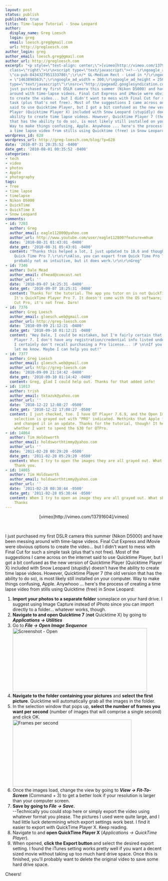 ```yaml
---
layout: post
status: publish
published: true
title: Time-lapse Tutorial - Snow Leopard
author:
  display_name: Greg Loesch
  login: greg
  email: loesch.greg@gmail.com
  url: http://gregloesch.com
author_login: greg
author_email: loesch.greg@gmail.com
author_url: http://gregloesch.com
excerpt: "<p style=\"text-align: center;\">[vimeo]http://vimeo.com/13791604[/vimeo]</p>\r\n<div
  class=\"right\">\r\n<script type=\"text/javascript\"><!--\r\ngoogle_ad_client =
  \"ca-pub-8434327951333786\";\r\n/* GL-Medium Rect - Lead in */\r\ngoogle_ad_slot
  = \"1463896563\";\r\ngoogle_ad_width = 300;\r\ngoogle_ad_height = 250;\r\n//-->\r\n</script>\r\n<script
  type=\"text/javascript\"\r\nsrc=\"http://pagead2.googlesyndication.com/pagead/show_ads.js\">\r\n</script>\r\n</div>I
  just purchased my first DSLR camera this summer (Nikon D5000) and have been messing
  around with time-lapse videos. Final Cut Express and iMovie were obvious options
  to create the video... but I didn't want to mess with Final Cut for such a simple
  task (plus that's not free). Most of the suggestions I came across on the internet
  said to use Quicktime Player, but I got a bit confused as the new version of Quicktime
  Player (Quicktime Player X) included with Snow Leopard (stupidly) doesn't have the
  ability to create time lapse videos. However, Quicktime Player 7 (the old version
  that has the ability to do so), is most likely still installed on your computer.
  Way to make things confusing, Apple. Anywhooo ... here's the process of creating
  a time lapse video from stills using Quicktime (free) in Snow Leopard:\r\n"
wordpress_id: 628
wordpress_url: http://greg-loesch.com/blog/?p=628
date: '2010-07-31 20:35:52 -0400'
date_gmt: '2010-08-01 00:35:52 -0400'
categories:
- tech
- video
- photos
- Apple
- photography
tags:
- free
- time lapse
- timelapse
- Nikon D5000
- QuickTime
- QuickTime X
- Snow Leopard
comments:
- id: 7203
  author: Greg
  author_email: eagle112800@yahoo.com
  author_url: http://www.youtube.com/user/eagle112800?feature=mhum
  date: '2010-08-31 01:43:01 -0400'
  date_gmt: '2010-08-31 05:43:01 -0400'
  content: "Thanks this helped a lot, I just updated to 10.6 and thought that I lost
    Quick Time Pro 7.\r\n\r\nAlso, you can export from Quick Time Pro 7 too.  It is
    probably not as intuitive, but it does work.\r\n\r\nGreg"
- id: 7346
  author: Dale Mead
  author_email: dfmead@comcast.net
  author_url: ''
  date: '2010-09-07 14:25:31 -0400'
  date_gmt: '2010-09-07 18:25:31 -0400'
  content: Thanks for the tutorial. The app you tutor on is not QuickTime Player 7.
    It's QuickTime Player Pro 7. It doesn't come with the OS software; like Final
    Cut Pro, it's not free. Darn!
- id: 7376
  author: Greg Loesch
  author_email: gloesch.web@gmail.com
  author_url: http://greg-loesch.com
  date: '2010-09-09 21:12:21 -0400'
  date_gmt: '2010-09-10 01:12:21 -0400'
  content: "Hey Dale, I could be mistaken, but I'm fairly certain that I used QuickTime
    Player 7. I don't have any registration/credential info listed under 'Registration.'
    I certainly don't recall purchasing a Pro license... :P \n\nIf you have any trouble,
    let me know. Maybe I can help you out!"
- id: 7377
  author: Greg Loesch
  author_email: gloesch.web@gmail.com
  author_url: http://greg-loesch.com
  date: '2010-09-09 21:14:42 -0400'
  date_gmt: '2010-09-10 01:14:42 -0400'
  content: Greg, glad I could help out. Thanks for that added info!
- id: 11013
  author: trish
  author_email: tktazuk@yahoo.com
  author_url: ''
  date: '2010-12-22 12:08:27 -0500'
  date_gmt: '2010-12-22 17:08:27 -0500'
  content: I just checked, too. I have QT Player 7.6.9, and the Open Image Sequence
    selection is grayed out with "PRO" indicated. Methinks that Apple figured it out
    and changed it in an update. Thanks for the tutorial, though! It helps me decide
    whether I want to spend the $30 for QTPro.
- id: 14864
  author: Tim Holdsworth
  author_email: holdsworthtimmy@yahoo.com
  author_url: ''
  date: '2011-02-28 00:29:20 -0500'
  date_gmt: '2011-02-28 05:29:20 -0500'
  content: When I try to open the images they are all grayed out. What should I do?
    Thank you.
- id: 14865
  author: Tim Holdsworth
  author_email: holdsworthtimmy@yahoo.com
  author_url: ''
  date: '2011-02-28 00:30:44 -0500'
  date_gmt: '2011-02-28 05:30:44 -0500'
  content: When I try to open an image they are all grayed out. What should I do?
    Thanks
---
```

<p style="text-align: center;">[vimeo]http://vimeo.com/13791604[/vimeo]</p>
<div class="right">
<script type="text/javascript"><!--<br />
google_ad_client = "ca-pub-8434327951333786";<br />
/* GL-Medium Rect - Lead in */<br />
google_ad_slot = "1463896563";<br />
google_ad_width = 300;<br />
google_ad_height = 250;<br />
//--><br />
</script><br />
<script type="text/javascript"<br />
src="http://pagead2.googlesyndication.com/pagead/show_ads.js"><br />
</script>
</div>
<p>I just purchased my first DSLR camera this summer (Nikon D5000) and have been messing around with time-lapse videos. Final Cut Express and iMovie were obvious options to create the video... but I didn't want to mess with Final Cut for such a simple task (plus that's not free). Most of the suggestions I came across on the internet said to use Quicktime Player, but I got a bit confused as the new version of Quicktime Player (Quicktime Player X) included with Snow Leopard (stupidly) doesn't have the ability to create time lapse videos. However, Quicktime Player 7 (the old version that has the ability to do so), is most likely still installed on your computer. Way to make things confusing, Apple. Anywhooo ... here's the process of creating a time lapse video from stills using Quicktime (free) in Snow Leopard:<br />
<a id="more"></a><a id="more-628"></a></p>
<ol>
</ol>
<ol>
<li><strong>Import your photos to a separate folder</strong> someplace on your hard drive. I suggest using Image Capture instead of iPhoto since you can import directly to a folder... whatever works, though.</li>
<li><strong>Navigate to and open Quicktime 7</strong><em> </em>(<strong>not</strong> Quicktime X) by going to <strong><em>Applications -&gt; Utilities</em></strong></li>
<li>Go to <strong><em>File -&gt; Open Image Sequence</em></strong><img class="aligncenter" src="http://cl.ly/46b308bd0e579c1404f8/content" alt="Screenshot - Open" width="429" height="205" /></li>
<li><strong>Navigate to the folder containing your pictures</strong> and <strong>select the first picture</strong>. Quicktime will automatically grab all the images in the folder.</li>
<li>In the selection window that pops up, <strong>select the number of frames you want per second</strong> (number of images that will comprise a single second) and click OK.<br />
<a href="http://cl.ly/4e600c418bf2965fe311/content"><img class="aligncenter" title="Frames per second" src="http://cl.ly/4e600c418bf2965fe311/content" alt="Frames per second" width="380" height="214" /></a></li>
<li>Once the images load, change the view by going to <em><strong>View -&gt; Fit-To-Screen</strong></em> (Command + 3) to get a better look if your resolution is larger than your computer screen.</li>
<li><strong>Save by going to <em>File -&gt; Save</em>.</strong><br />
--Technically you could stop here or simply export the video using whatever format you please. The pictures I used were quite large, and I had little luck determining which export settings work best. I find it easier to export with QuickTime Player X. Keep reading.</li>
<li>Navigate to and <strong>open QuickTime Player X</strong> (<em>Applications -&gt; QuickTime Player</em>).</li>
<li>When opened, <strong>click the Export button </strong>and select the desired export setting. I found the iTunes setting works pretty well if you want a decent sized movie without taking up too much hard drive space. Once this is finished, you'll probably want to delete the original video to save some hard drive space.</li>
</ol>
<p style="text-align: left;">Cheers!</p>

